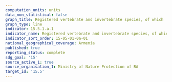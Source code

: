 ```yaml
---
computation_units: units
data_non_statistical: false
graph_title: Registered vertebrate and invertebrate species, of which
graph_type: line
indicator: 15.5.1.a.1
indicator_name: Registered vertebrate and invertebrate species, of which
indicator_sort_order: 15-05-01-0a-01
national_geographical_coverage: Armenia
published: true
reporting_status: complete
sdg_goal: '15'
source_active_1: true
source_organisation_1: Ministry of Nature Protection of RA
target_id: '15.5'
---
```


